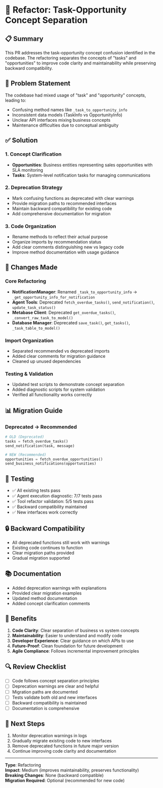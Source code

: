 # 🔧 Refactor: Task-Opportunity Concept Separation

## 📋 Summary

This PR addresses the task-opportunity concept confusion identified in the codebase. The refactoring separates the concepts of "tasks" and "opportunities" to improve code clarity and maintainability while preserving backward compatibility.

## 🎯 Problem Statement

The codebase had mixed usage of "task" and "opportunity" concepts, leading to:
- Confusing method names like `_task_to_opportunity_info`
- Inconsistent data models (TaskInfo vs OpportunityInfo)
- Unclear API interfaces mixing business concepts
- Maintenance difficulties due to conceptual ambiguity

## ✅ Solution

### 1. **Concept Clarification**
- **Opportunities**: Business entities representing sales opportunities with SLA monitoring
- **Tasks**: System-level notification tasks for managing communications

### 2. **Deprecation Strategy**
- Mark confusing functions as deprecated with clear warnings
- Provide migration paths to recommended interfaces
- Maintain backward compatibility for existing code
- Add comprehensive documentation for migration

### 3. **Code Organization**
- Rename methods to reflect their actual purpose
- Organize imports by recommendation status
- Add clear comments distinguishing new vs legacy code
- Improve method documentation with usage guidance

## 🔄 Changes Made

### Core Refactoring
- **NotificationManager**: Renamed `_task_to_opportunity_info` → `_get_opportunity_info_for_notification`
- **Agent Tools**: Deprecated `fetch_overdue_tasks()`, `send_notification()`, `update_task_status()`
- **Metabase Client**: Deprecated `get_overdue_tasks()`, `_convert_raw_task_to_model()`
- **Database Manager**: Deprecated `save_task()`, `get_tasks()`, `_task_table_to_model()`

### Import Organization
- Separated recommended vs deprecated imports
- Added clear comments for migration guidance
- Cleaned up unused dependencies

### Testing & Validation
- Updated test scripts to demonstrate concept separation
- Added diagnostic scripts for system validation
- Verified all functionality works correctly

## 📊 Migration Guide

### Deprecated → Recommended
```python
# OLD (Deprecated)
tasks = fetch_overdue_tasks()
send_notification(task, message)

# NEW (Recommended)
opportunities = fetch_overdue_opportunities()
send_business_notifications(opportunities)
```

## 🧪 Testing

- ✅ All existing tests pass
- ✅ Agent execution diagnostic: 7/7 tests pass
- ✅ Tool refactor validation: 5/5 tests pass
- ✅ Backward compatibility maintained
- ✅ New interfaces work correctly

## 🔒 Backward Compatibility

- All deprecated functions still work with warnings
- Existing code continues to function
- Clear migration paths provided
- Gradual migration supported

## 📚 Documentation

- Added deprecation warnings with explanations
- Provided clear migration examples
- Updated method documentation
- Added concept clarification comments

## 🎉 Benefits

1. **Code Clarity**: Clear separation of business vs system concepts
2. **Maintainability**: Easier to understand and modify code
3. **Developer Experience**: Clear guidance on which APIs to use
4. **Future-Proof**: Clean foundation for future development
5. **Agile Compliance**: Follows incremental improvement principles

## 🔍 Review Checklist

- [ ] Code follows concept separation principles
- [ ] Deprecation warnings are clear and helpful
- [ ] Migration paths are documented
- [ ] Tests validate both old and new interfaces
- [ ] Backward compatibility is maintained
- [ ] Documentation is comprehensive

## 🚀 Next Steps

1. Monitor deprecation warnings in logs
2. Gradually migrate existing code to new interfaces
3. Remove deprecated functions in future major version
4. Continue improving code clarity and documentation

---

**Type**: Refactoring  
**Impact**: Medium (improves maintainability, preserves functionality)  
**Breaking Changes**: None (backward compatible)  
**Migration Required**: Optional (recommended for new code)
